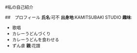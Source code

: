 #私の自己紹介

##　プロフィール
**氏名**:可不
**出身地**:KAMITSUBAKI STUDIO
**趣味**:
- 歌唱
- カレーうどんづくり
- カレーうどんを食わせる
- ずん虐
**親**:花譜
